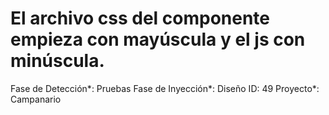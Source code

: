 # El archivo css del componente empieza con mayúscula y el js con minúscula.

Fase de Detección*: Pruebas
Fase de Inyección*: Diseño
ID: 49
Proyecto*: Campanario